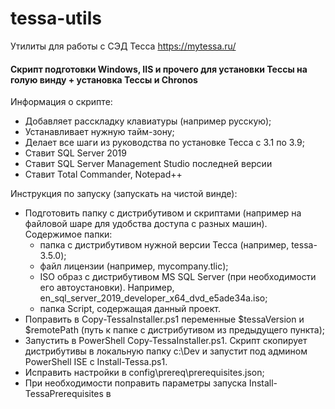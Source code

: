 # tessa-utils
Утилиты для работы с СЭД Тесса https://mytessa.ru/

#### Скрипт подготовки Windows, IIS и прочего для установки Тессы на голую винду + установка Тессы и Chronos

Информация о скрипте:
- Добавляет расскладку клавиатуры (например русскую);
- Устанавливает нужную тайм-зону;
- Делает все шаги из руководства по установке Тесса с 3.1 по 3.9;
- Ставит SQL Server 2019
- Ставит SQL Server Management Studio последней версии
- Ставит Total Commander, Notepad++

Инструкция по запуску (запускать на чистой винде):
- Подготовить папку с дистрибутивом и скриптами (например на файловой шаре для удобства доступа с разных машин). Содержимое папки:
  - папка с дистрибутивом нужной версии Тесса (например, tessa-3.5.0);
  - файл лицензии (например, mycompany.tlic);
  - ISO образ с дистрибутивом MS SQL Server (при необходимости его автоустановки). Например, en_sql_server_2019_developer_x64_dvd_e5ade34a.iso;
  - папка Script, содержащая данный проект.
- Поправить в Copy-TessaInstaller.ps1 переменные $tessaVersion и $remotePath (путь к папке с дистрибутивом из предыдущего пункта);
- Запустить в PowerShell Copy-TessaInstaller.ps1. Скрипт скопирует дистрибутивы в локальную папку c:\Dev и запустит под админом PowerShell ISE с Install-Tessa.ps1.  
- Исправить настройки в config\prereq\prerequisites.json;
- При необходимости поправить параметры запуска Install-TessaPrerequisites в 
    

